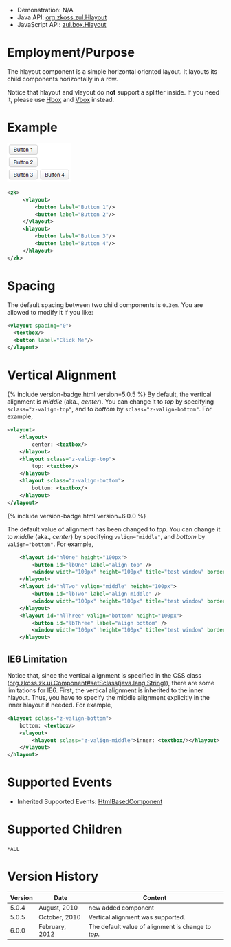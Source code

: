 
- Demonstration: N/A
- Java API: [org.zkoss.zul.Hlayout](https://www.zkoss.org/javadoc/latest/zk/org/zkoss/zul/Hlayout.html)
- JavaScript API: [zul.box.Hlayout](https://www.zkoss.org/javadoc/latest/jsdoc/classes/zul.box.Hlayout.html)


# Employment/Purpose

The hlayout component is a simple horizontal oriented layout. It layouts
its child components horizontally in a row.

Notice that hlayout and vlayout do **not** support a splitter inside. If
you need it, please use [ Hbox]({{site.baseurl}}/zk_component_ref/hbox) and [ Vbox]({{site.baseurl}}/zk_component_ref/vbox) instead.

# Example

![](/zk_component_ref/images/ZKComRef_Hlayout_Simple_Example.PNG)

```xml
<zk>
     <vlayout>
         <button label="Button 1"/>
         <button label="Button 2"/>
     </vlayout>
     <hlayout>
         <button label="Button 3"/>
         <button label="Button 4"/>
     </hlayout>
</zk>
```

# Spacing

The default spacing between two child components is `0.3em`. You are
allowed to modify it if you like:

```xml
<vlayout spacing="0">
  <textbox/>
  <button label="Click Me"/>
</vlayout>
```

# Vertical Alignment

{% include version-badge.html version=5.0.5 %} By default, the vertical alignment is
*middle* (aka., *center*). You can change it to *top* by specifying
`sclass="z-valign-top"`, and to *bottom* by `sclass="z-valign-bottom"`.
For example,

```xml
<vlayout>
    <hlayout>
        center: <textbox/>
    </hlayout>
    <hlayout sclass="z-valign-top">
        top: <textbox/>
    </hlayout>
    <hlayout sclass="z-valign-bottom">
        bottom: <textbox/>
    </hlayout>
</vlayout>
```

{% include version-badge.html version=6.0.0 %}

The default value of alignment has been changed to *top*. You can change
it to *middle* (aka., *center*) by specifying `valign="middle"`, and
*bottom* by `valign="bottom"`. For example,

```xml
    <hlayout id="hlOne" height="100px">
        <button id="lbOne" label="align top" />
        <window width="100px" height="100px" title="test window" border="normal" />
    </hlayout>
    <hlayout id="hlTwo" valign="middle" height="100px">
        <button id="lbTwo" label="align middle" />
        <window width="100px" height="100px" title="test window" border="normal" />
    </hlayout>
    <hlayout id="hlThree" valign="bottom" height="100px">
        <button id="lbThree" label="align bottom" />
        <window width="100px" height="100px" title="test window" border="normal" />
    </hlayout>
```

## IE6 Limitation

Notice that, since the vertical alignment is specified in the CSS class
([org.zkoss.zk.ui.Component#setSclass(java.lang.String)](https://www.zkoss.org/javadoc/latest/zk/org/zkoss/zk/ui/Component.html#setSclass(java.lang.String))),
there are some limitations for IE6. First, the vertical alignment is
inherited to the inner hlayout. Thus, you have to specify the middle
alignment explicitly in the inner hlayout if needed. For example,

```xml
<hlayout sclass="z-valign-bottom">
    bottom: <textbox/>
    <vlayout>
        <hlayout sclass="z-valign-middle">inner: <textbox/></hlayout>
    </vlayout>
</hlayout>
```

# Supported Events

- Inherited Supported Events: [ HtmlBasedComponent]({{site.baseurl}}/zk_component_ref/htmlbasedcomponent#Supported_Events)

# Supported Children

`*ALL`



# Version History



| Version | Date           | Content                                            |
|---------|----------------|----------------------------------------------------|
| 5.0.4   | August, 2010   | new added component                                |
| 5.0.5   | October, 2010  | Vertical alignment was supported.                  |
| 6.0.0   | February, 2012 | The default value of alignment is change to *top*. |


